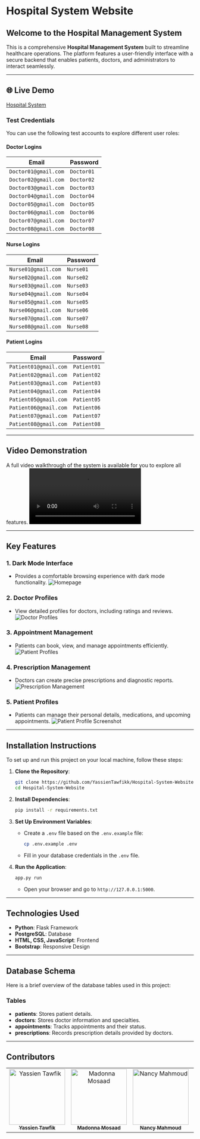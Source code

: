 # Hospital System Website

## Welcome to the Hospital Management System

This is a comprehensive **Hospital Management System** built to streamline healthcare operations. The platform features a user-friendly interface with a secure backend that enables patients, doctors, and administrators to interact seamlessly.

---
## 🌐 Live Demo
<a href="https://hospital-system-website-production.up.railway.app" target="_blank" rel="noopener noreferrer">Hospital System</a>

### Test Credentials

You can use the following test accounts to explore different user roles:

#### **Doctor Logins**
| Email                 | Password  |
|----------------------|------------|
| `Doctor01@gmail.com` | `Doctor01` |
| `Doctor02@gmail.com` | `Doctor02` |
| `Doctor03@gmail.com` | `Doctor03` |
| `Doctor04@gmail.com` | `Doctor04` |
| `Doctor05@gmail.com` | `Doctor05` |
| `Doctor06@gmail.com` | `Doctor06` |
| `Doctor07@gmail.com` | `Doctor07` |
| `Doctor08@gmail.com` | `Doctor08` |

#### **Nurse Logins**
| Email                 | Password  |
|----------------------|------------|
| `Nurse01@gmail.com`  | `Nurse01`  |
| `Nurse02@gmail.com`  | `Nurse02`  |
| `Nurse03@gmail.com`  | `Nurse03`  |
| `Nurse04@gmail.com`  | `Nurse04`  |
| `Nurse05@gmail.com`  | `Nurse05`  |
| `Nurse06@gmail.com`  | `Nurse06`  |
| `Nurse07@gmail.com`  | `Nurse07`  |
| `Nurse08@gmail.com`  | `Nurse08`  |

#### **Patient Logins**
| Email                 | Password  |
|----------------------|------------|
| `Patient01@gmail.com` | `Patient01` |
| `Patient02@gmail.com` | `Patient02` |
| `Patient03@gmail.com` | `Patient03` |
| `Patient04@gmail.com` | `Patient04` |
| `Patient05@gmail.com` | `Patient05` |
| `Patient06@gmail.com` | `Patient06` |
| `Patient07@gmail.com` | `Patient07` |
| `Patient08@gmail.com` | `Patient08` |

---

## Video Demonstration

A full video walkthrough of the system is available for you to explore all features.
<video src="https://github.com/user-attachments/assets/482d3c58-1b43-4893-b731-8c3f08c38bc4" controls="controls" style="max-width: 100%;"></video>


---

## Key Features

### 1. **Dark Mode Interface**
   - Provides a comfortable browsing experience with dark mode functionality.
    ![Homepage](https://github.com/user-attachments/assets/dfc57138-1e24-4fdd-b52b-0c02ef3075ad)

### 2. **Doctor Profiles**
   - View detailed profiles for doctors, including ratings and reviews.
    ![Doctor Profiles](https://github.com/user-attachments/assets/c3a1a1a3-6fb9-4060-a294-c1f1ea6dacc3)

### 3. **Appointment Management**
   - Patients can book, view, and manage appointments efficiently.
    ![Patient Profiles](https://github.com/user-attachments/assets/9710cbb9-69c6-4947-bf8d-eedb3e75aa32)

### 4. **Prescription Management**
   - Doctors can create precise prescriptions and diagnostic reports.
    ![Prescription Management](https://github.com/user-attachments/assets/08093038-a92b-4276-8880-908e32884853)

### 5. **Patient Profiles**
   - Patients can manage their personal details, medications, and upcoming appointments.
   ![Patient Profile Screenshot](https://github.com/user-attachments/assets/bc2b8988-58d7-4d28-88a0-d2ccd1e95e75)

---

## Installation Instructions

To set up and run this project on your local machine, follow these steps:

1. **Clone the Repository**:
   ```bash
   git clone https://github.com/YassienTawfikk/Hospital-System-Website.git
   cd Hospital-System-Website
   ```

2. **Install Dependencies**:
   ```bash
   pip install -r requirements.txt
   ```

3. **Set Up Environment Variables**:
   - Create a `.env` file based on the `.env.example` file:
     ```bash
     cp .env.example .env
     ```
   - Fill in your database credentials in the `.env` file.

4. **Run the Application**:
   ```bash
   app.py run
   ```
   - Open your browser and go to `http://127.0.0.1:5000`.

---

## Technologies Used

- **Python**: Flask Framework
- **PostgreSQL**: Database
- **HTML, CSS, JavaScript**: Frontend
- **Bootstrap**: Responsive Design

---

## Database Schema

Here is a brief overview of the database tables used in this project:

### Tables
- **patients**: Stores patient details.
- **doctors**: Stores doctor information and specialties.
- **appointments**: Tracks appointments and their status.
- **prescriptions**: Records prescription details provided by doctors.


---

## Contributors
<table align="center">
  <tr>
        <td align="center">
      <a href="https://github.com/YassienTawfikk" target="_blank">
        <img src="https://avatars.githubusercontent.com/u/126521373?v=4" width="150px;" alt="Yassien Tawfik"/>
        <br />
        <sub><b>Yassien Tawfik</b></sub>
      </a>
    </td>
    <td align="center">
      <a href="https://github.com/madonna-mosaad" target="_blank">
        <img src="https://avatars.githubusercontent.com/u/127048836?v=4" width="150px;" alt="Madonna Mosaad"/>
        <br />
        <sub><b>Madonna Mosaad</b></sub>
      </a>
    </td>
        <td align="center">
      <a href="https://github.com/nancymahmoud1" target="_blank">
        <img src="https://avatars.githubusercontent.com/u/125357872?v=4" width="150px;" alt="Nancy Mahmoud"/>
        <br />
        <sub><b>Nancy Mahmoud</b></sub>
      </a>
    </td>
      <td align="center">
        <a href="https://github.com/Mazenmarwan023" target="_blank">
          <img src="https://avatars.githubusercontent.com/u/127551364?v=4" width="150px;" alt="Mazen Marwan"/>
          <br />
          <sub><b>Mazen Marwan</b></sub>
        </a>
      </td>
    </td>
        <td align="center">
      <a href="https://github.com/yousseftaha167" target="_blank">
        <img src="https://avatars.githubusercontent.com/u/128304243?v=4" width="150px;" alt="Youssef Taha"/>
        <br />
        <sub><b>Youssef Taha</b></sub>
      </a>
    </td>    
  </tr>
</table>
